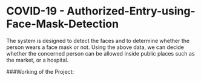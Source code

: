 # COVID-19 - Authorized-Entry-using-Face-Mask-Detection
The system is designed to detect the faces and to determine whether the person wears a face mask or not. Using the above data, we can decide whether the concerned person can be allowed inside public places such as the market, or a hospital.

###Working of the Project: 
